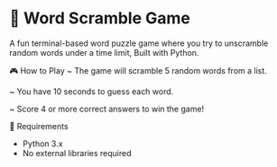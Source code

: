 # 🧩 Word Scramble Game
A fun terminal-based word puzzle game where you try to unscramble random words under a time limit, Built with Python.

🎮 How to Play
~ The game will scramble 5 random words from a list.

~ You have 10 seconds to guess each word.

~ Score 4 or more correct answers to win the game!

📝 Requirements
- Python 3.x
- No external libraries required

